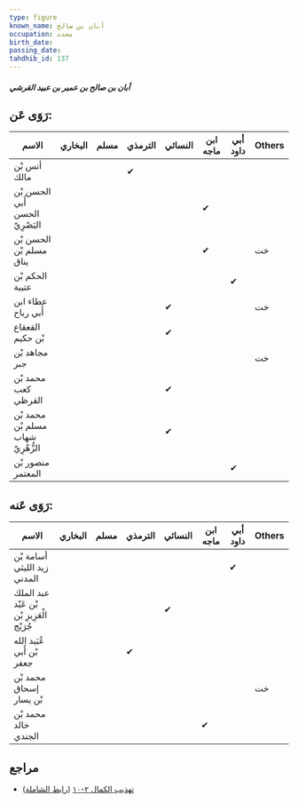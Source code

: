 ```yaml
---
type: figure
known_name: أبان بن صالح
occupation: محدث
birth_date:
passing_date:
tahdhib_id: 137
---
```

##### أبان بن صالح بن عمير بن عبيد القرشي

## رَوَى عَن:
| الاسم                              | البخاري | مسلم | الترمذي | النسائي | ابن ماجه | أبي داود | Others |
| ---------------------------------- | ------- | ---- | ------- | ------- | -------- | -------- | ------ |
| أنس بْن مالك                       |         |      | ✔       |         |          |          |        |
| الحسن بْن أَبي الحسن البَصْرِيّ    |         |      |         |         | ✔        |          |        |
| الحسن بْن مسلم بْن يناق            |         |      |         |         | ✔        |          | خت     |
| الحكم بْن عتيبة                    |         |      |         |         |          | ✔        |        |
| عطاء ابن أَبي رباح                 |         |      |         | ✔       |          |          | خت     |
| القعقاع بْن حكيم                   |         |      |         | ✔       |          |          |        |
| مجاهد بْن جبر                      |         |      |         |         |          |          | خت     |
| محمد بْن كعب القرظي                |         |      |         | ✔       |          |          |        |
| محمد بْن مسلم بْن شهاب الزُّهْرِيّ |         |      |         | ✔       |          |          |        |
| منصور بْن المعتمر                  |         |      |         |         |          | ✔        |        |
## رَوَى عَنه:
| الاسم                                      | البخاري | مسلم | الترمذي | النسائي | ابن ماجه | أبي داود | Others |
| ------------------------------------------ | ------- | ---- | ------- | ------- | -------- | -------- | ------ |
| أسامة بْن زيد الليثي المدني                |         |      |         |         |          | ✔        |        |
| عبد الملك بْن عَبْد الْعَزِيزِ بْن جُرَيْج |         |      |         | ✔       |          |          |        |
| عُبَيد الله بْن أَبي جعفر                  |         |      | ✔       |         |          |          |        |
| محمد بْن إسحاق بْن يسار                    |         |      |         |         |          |          | خت     |
| محمد بْن خالد الجندي                       |         |      |         |         | ✔        |          |        |
## مراجع
- [تهذيب الكمال ٢-١٠](obsidian://open?vault=Tahdhib-al-Kamal&file=Figures/١٣٧-أبان%20بن%20صالح%20بن%20عمير%20بن%20عبيد%20القرشي) ([رابط الشاملة](https://shamela.ws/book/3722/491))
